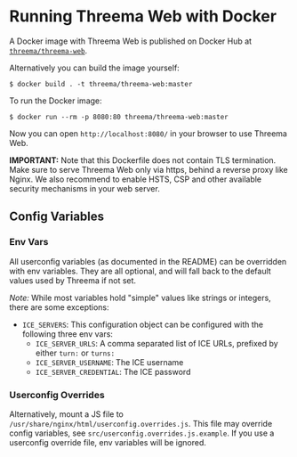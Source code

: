 # Running Threema Web with Docker

A Docker image with Threema Web is published on Docker Hub at
[`threema/threema-web`](https://hub.docker.com/r/threema/threema-web).

Alternatively you can build the image yourself:

    $ docker build . -t threema/threema-web:master

To run the Docker image:

    $ docker run --rm -p 8080:80 threema/threema-web:master

Now you can open `http://localhost:8080/` in your browser to use Threema Web.

**IMPORTANT:** Note that this Dockerfile does not contain TLS termination. Make
sure to serve Threema Web only via https, behind a reverse proxy like Nginx. We
also recommend to enable HSTS, CSP and other available security
mechanisms in your web server.


## Config Variables

### Env Vars

All userconfig variables (as documented in the README) can be overridden with
env variables. They are all optional, and will fall back to the default values
used by Threema if not set.

*Note:* While most variables hold "simple" values like strings or integers, there
are some exceptions:

- `ICE_SERVERS`: This configuration object can be configured with the following three env vars:
  - `ICE_SERVER_URLS`: A comma separated list of ICE URLs, prefixed by either
    `turn:` or `turns:`
  - `ICE_SERVER_USERNAME`: The ICE username
  - `ICE_SERVER_CREDENTIAL`: The ICE password

### Userconfig Overrides

Alternatively, mount a JS file to
`/usr/share/nginx/html/userconfig.overrides.js`. This file may override config
variables, see `src/userconfig.overrides.js.example`. If you use a userconfig
override file, env variables will be ignored.
